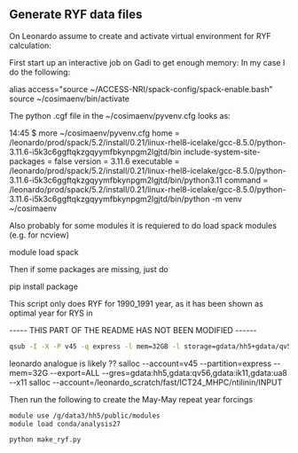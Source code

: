 ## Generate RYF data files


On Leonardo assume to create and activate virtual environment for RYF calculation:


First start up an interactive job on Gadi to get enough memory:
In my case I do the following:

alias access="source ~/ACCESS-NRI/spack-config/spack-enable.bash"
source ~/cosimaenv/bin/activate

The python .cgf file in the ~/cosimaenv/pyvenv.cfg looks as:

14:45 $ more ~/cosimaenv/pyvenv.cfg 
home = /leonardo/prod/spack/5.2/install/0.21/linux-rhel8-icelake/gcc-8.5.0/python-3.11.6-i5k3c6ggftqkzgqyymfbkynpgm2lgjtd/bin
include-system-site-packages = false
version = 3.11.6
executable = /leonardo/prod/spack/5.2/install/0.21/linux-rhel8-icelake/gcc-8.5.0/python-3.11.6-i5k3c6ggftqkzgqyymfbkynpgm2lgjtd/bin/python3.11
command = /leonardo/prod/spack/5.2/install/0.21/linux-rhel8-icelake/gcc-8.5.0/python-3.11.6-i5k3c6ggftqkzgqyymfbkynpgm2lgjtd/bin/python -m venv ~/cosimaenv


Also probably for some modules it is requiered to do load spack modules (e.g. for ncview)

module load spack

Then if some packages are missing, just do 

pip install package


This script only does RYF for 1990_1991 year, as it has been shown as optimal year for RYS in 


----- THIS PART OF THE README HAS NOT BEEN MODIFIED ------

```bash
qsub -I -X -P v45 -q express -l mem=32GB -l storage=gdata/hh5+gdata/qv56+gdata/ik11+gdata/ua8
```

leonardo analogue is likely ??
salloc --account=v45 --partition=express --mem=32G --export=ALL --gres=gdata:hh5,gdata:qv56,gdata:ik11,gdata:ua8 --x11
salloc --account=/leonardo_scratch/fast/ICT24_MHPC/ntilinin/INPUT

Then run the following to create the May-May repeat year forcings

```bash
module use /g/data3/hh5/public/modules
module load conda/analysis27

python make_ryf.py
```

